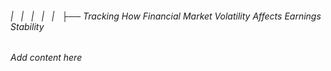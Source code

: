 ###### |   |   |   |   |   ├── Tracking How Financial Market Volatility Affects Earnings Stability

*Add content here*
